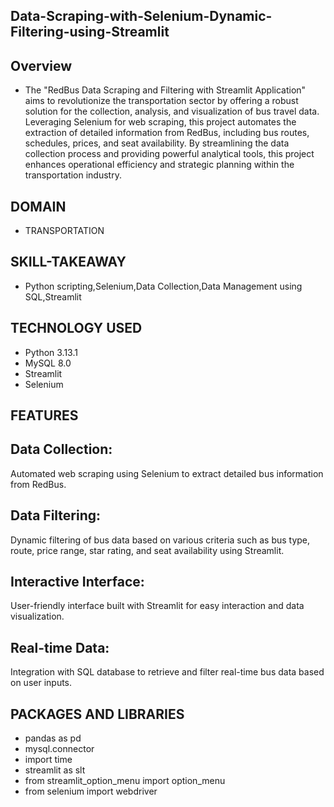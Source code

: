 ## Data-Scraping-with-Selenium-Dynamic-Filtering-using-Streamlit
## Overview
* The "RedBus Data Scraping and Filtering with Streamlit Application" aims to revolutionize the transportation sector by offering a robust solution for the collection, analysis, and visualization of bus travel data. Leveraging Selenium for web scraping, this project automates the extraction of detailed information from RedBus, including bus routes, schedules, prices, and seat availability. By streamlining the data collection process and providing powerful analytical tools, this project enhances operational efficiency and strategic planning within the transportation industry.

## DOMAIN
* TRANSPORTATION

## SKILL-TAKEAWAY
* Python scripting,Selenium,Data Collection,Data Management using SQL,Streamlit

## TECHNOLOGY USED
* Python 3.13.1
* MySQL 8.0
* Streamlit
* Selenium

## FEATURES

## Data Collection: 
   Automated web scraping using Selenium to extract detailed bus information from RedBus.

## Data Filtering: 
   Dynamic filtering of bus data based on various criteria such as bus type, route, price range, star rating, and seat availability using Streamlit.

## Interactive Interface: 
   User-friendly interface built with Streamlit for easy interaction and data visualization.

## Real-time Data: 
Integration with SQL database to retrieve and filter real-time bus data based on user inputs.

## PACKAGES AND LIBRARIES
* pandas as pd
* mysql.connector
* import time
* streamlit as slt
* from streamlit_option_menu import option_menu
* from selenium import webdriver


